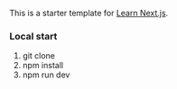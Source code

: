 This is a starter template for [Learn Next.js](https://nextjs.org/learn).

### Local start
1) git clone
2) npm install
3) npm run dev
